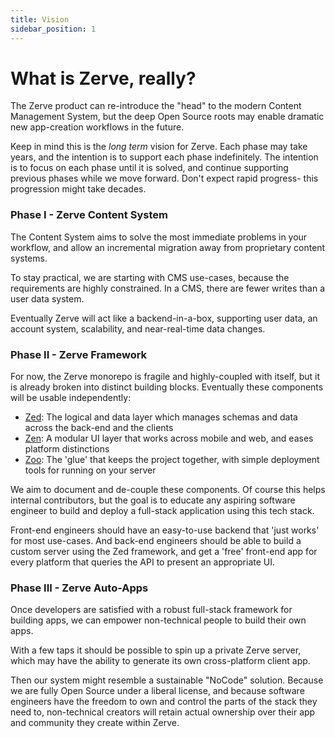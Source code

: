 ```yaml
---
title: Vision
sidebar_position: 1
---
```


# What is Zerve, really?

The Zerve product can re-introduce the "head" to the modern Content Management System, but the deep Open Source roots may enable dramatic new app-creation workflows in the future.

Keep in mind this is the _long term_ vision for Zerve. Each phase may take years, and the intention is to support each phase indefinitely. The intention is to focus on each phase until it is solved, and continue supporting previous phases while we move forward. Don't expect rapid progress- this progression might take decades.

### Phase I - Zerve Content System

The Content System aims to solve the most immediate problems in your workflow, and allow an incremental migration away from proprietary content systems.

To stay practical, we are starting with CMS use-cases, because the requirements are highly constrained. In a CMS, there are fewer writes than a user data system.

Eventually Zerve will act like a backend-in-a-box, supporting user data, an account system, scalability, and near-real-time data changes.

### Phase II - Zerve Framework

For now, the Zerve monorepo is fragile and highly-coupled with itself, but it is already broken into distinct building blocks. Eventually these components will be usable independently:

- [Zed](./internal/zed): The logical and data layer which manages schemas and data across the back-end and the clients
- [Zen](./internal/zen): A modular UI layer that works across mobile and web, and eases platform distinctions
- [Zoo](./internal/zoo): The 'glue' that keeps the project together, with simple deployment tools for running on your server

We aim to document and de-couple these components. Of course this helps internal contributors, but the goal is to educate any aspiring software engineer to build and deploy a full-stack application using this tech stack.

Front-end engineers should have an easy-to-use backend that 'just works' for most use-cases. And back-end engineers should be able to build a custom server using the Zed framework, and get a 'free' front-end app for every platform that queries the API to present an appropriate UI.

### Phase III - Zerve Auto-Apps

Once developers are satisfied with a robust full-stack framework for building apps, we can empower non-technical people to build their own apps.

With a few taps it should be possible to spin up a private Zerve server, which may have the ability to generate its own cross-platform client app.

Then our system might resemble a sustainable "NoCode" solution. Because we are fully Open Source under a liberal license, and because software engineers have the freedom to own and control the parts of the stack they need to, non-technical creators will retain actual ownership over their app and community they create within Zerve.
